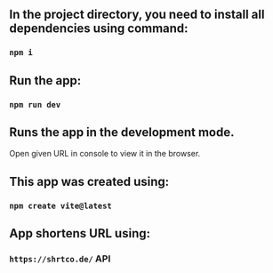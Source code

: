 ## In the project directory, you need to install all dependencies using command:

### `npm i`

## Run the app:

### `npm run dev`

## Runs the app in the development mode.
Open given URL in console to view it in the browser.

## This app was created using: 
### `npm create vite@latest`

## App shortens URL using:
### `https://shrtco.de/` API 

